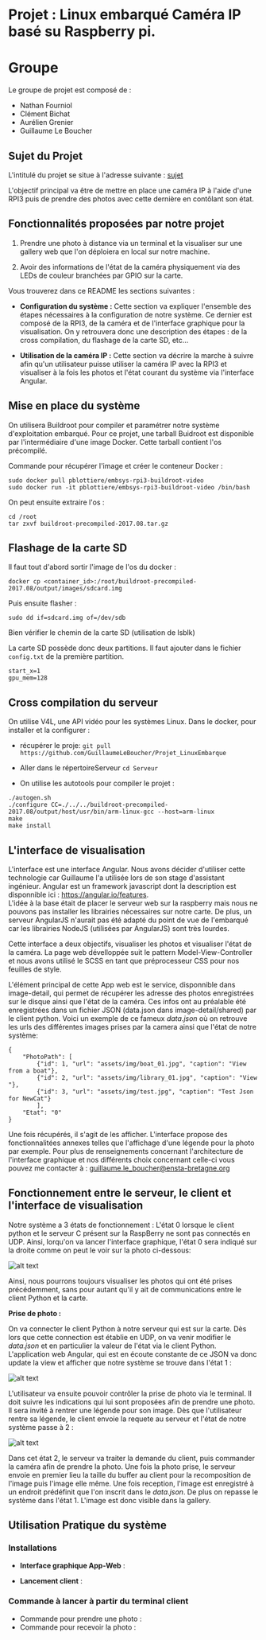 # Projet : Linux embarqué Caméra IP basé su Raspberry pi.

# Groupe

Le groupe de projet est composé de :

* Nathan Fourniol
* Clément Bichat
* Aurélien Grenier
* Guillaume Le Boucher


## Sujet du Projet

L'intitulé du projet se situe à l'adresse suivante : [sujet](Sujet_Projet_Camera.md)

L'objectif principal va être de mettre en place une caméra IP à l'aide d'une RPI3 puis de prendre des photos avec cette dernière en contôlant son état.

## Fonctionnalités proposées par notre projet

1. Prendre une photo à distance via un terminal et la visualiser sur une gallery web que l'on déploiera en local sur notre machine.

2. Avoir des informations de l'état de la caméra physiquement via des LEDs de couleur branchées par GPIO sur la carte.


Vous trouverez dans ce README les sections suivantes :

- **Configuration du système :** Cette section va expliquer l'ensemble des étapes nécessaires à la configuration de notre système. Ce dernier est composé de la RPI3, de la caméra et de l'interface graphique pour la visualisation. On y retrouvera donc une description des étapes : de la cross compilation, du flashage de la carte SD, etc...

- **Utilisation de la caméra IP :** Cette section va décrire la marche à suivre afin qu'un utilisateur puisse utiliser la caméra IP avec la RPI3 et visualiser à la fois les photos et l'état courant du système via l'interface Angular.




## Mise en place du système

On utilisera Buildroot pour compiler et paramétrer notre système d'exploitation embarqué.
Pour ce projet, une tarball Buidroot est disponible par l'intermédiaire d'une image Docker. Cette tarball contient l'os précompilé.

Commande pour récupérer l'image et créer le conteneur Docker :

```
sudo docker pull pblottiere/embsys-rpi3-buildroot-video
sudo docker run -it pblottiere/embsys-rpi3-buildroot-video /bin/bash

```
On peut ensuite extraire l'os :

```
cd /root
tar zxvf buildroot-precompiled-2017.08.tar.gz

```

## Flashage de la carte SD

Il faut tout d'abord sortir l'image de l'os du docker :

`docker cp <container_id>:/root/buildroot-precompiled-2017.08/output/images/sdcard.img`

Puis ensuite flasher :

`sudo dd if=sdcard.img of=/dev/sdb`

Bien vérifier le chemin de la carte SD (utilisation de lsblk)

La carte SD possède donc deux partitions. Il faut ajouter dans le fichier
`config.txt` de la première partition.

```
start_x=1
gpu_mem=128

```





## Cross compilation du serveur

On utilise V4L, une API vidéo pour les systèmes Linux. Dans le docker, pour installer et la configurer :
* récupérer le proje:
`git pull https://github.com/GuillaumeLeBoucher/Projet_LinuxEmbarque`

* Aller dans le répertoireServeur
`cd Serveur`
 
* On utilise les autotools pour compiler le projet :
```
./autogen.sh
./configure CC=./../../buildroot-precompiled-2017.08/output/host/usr/bin/arm-linux-gcc --host=arm-linux 
make
make install
```

## L'interface de visualisation

L'interface est une interface Angular. Nous avons décider d'utiliser cette technologie car Guillaume l'a utilisée lors de son stage d'assistant ingénieur. Angular est un framework javascript dont la description est disponnible ici : https://angular.io/features.  
L'idée à la base était de placer le serveur web sur la raspberry mais nous ne pouvons pas installer les librairies nécessaires sur notre carte. De plus, un serveur AngularJS n'aurait pas été adapté du point de vue de l'embarqué car les librairies NodeJS (utilisées par AngularJS) sont très lourdes.

Cette interface a deux objectifs, visualiser les photos et visualiser l'état de la caméra. La page web dévelloppée suit le pattern Model-View-Controller et nous avons utilisé le SCSS en tant que préprocesseur CSS pour nos feuilles de style. 

L'élément principal de cette App web est le service, disponnible dans image-detail, qui permet de récupérer les adresse des photos enregistrées sur le disque ainsi que l'état de la caméra. Ces infos ont au préalable été enregistrées dans un fichier JSON (data.json dans image-detail/shared) par le client python. Voici un exemple de ce fameux *data.json* où on retrouve les urls des différentes images prises par la camera ainsi que l'état de notre système:
```
{
    "PhotoPath": [
        {"id": 1, "url": "assets/img/boat_01.jpg", "caption": "View from a boat"}, 
        {"id": 2, "url": "assets/img/library_01.jpg", "caption": "View "}, 
        {"id": 3, "url": "assets/img/test.jpg", "caption": "Test Json for NewCat"}
        ], 
    "Etat": "0"
}
```

Une fois récupérés, il s'agit de les afficher. L'interface propose  des fonctionnalitées annexes telles que l'affichage d'une légende pour la photo par exemple. Pour plus de renseignements concernant l'architecture de l'interface graphique et nos différents choix concernant celle-ci vous pouvez me contacter à : guillaume.le_boucher@ensta-bretagne.org

## Fonctionnement entre le serveur, le client et l'interface de visualisation

Notre système a 3 états de fonctionnement : L'état 0 lorsque le client python et le serveur C présent sur la RaspBerry ne sont pas connectés en UDP. Ainsi, lorqu'on va lancer l'interface graphique, l'état 0 sera indiqué sur la droite comme on peut le voir sur la photo ci-dessous: 

![alt text](./State0.png)

Ainsi, nous pourrons toujours visualiser les photos qui ont été prises précédemment, sans pour autant qu'il y ait de communications entre le client Python et la carte.

**Prise de photo :**

On va connecter le client Python à notre serveur qui est sur la carte. Dès lors que cette connection est établie en UDP, on va venir modifier le *data.json* et en particulier la valeur de l'état via le client Python. L'application web Angular, qui est en écoute constante de ce JSON va donc update la view et afficher que notre système se trouve dans l'état 1 :

![alt text](./State1.png)

L'utilisateur va ensuite pouvoir contrôler la prise de photo via le terminal. Il doit suivre les indications qui lui sont proposées afin de prendre une photo. Il sera invité à rentrer une légende pour son image. Dès que l'utilisateur rentre sa légende, le client envoie la requete au serveur et l'état de notre système passe à 2 :

![alt text](./State2.png)

Dans cet état 2, le serveur va traiter la demande du client, puis commander la caméra afin de prendre la photo. Une fois la photo prise, le serveur envoie en premier lieu la taille du buffer au client pour la recomposition de l'image puis l'image elle même. Une fois reception, l'image est enregistré à un endroit prédéfinit que l'on inscrit dans le *data.json*. De plus on repasse le système dans l'état 1. L'image est donc visible dans la gallery.


## Utilisation Pratique du système

### Installations

<!-- [Install on Ubuntu](https://linuxize.com/post/how-to-install-node-js-on-ubuntu-18.04/)
cd App-web
npm install
It may take few seconds


## Lancer l'afficheur node :
npm start -->

* **Interface graphique App-Web** :

* **Lancement client** :

### Commande à lancer à partir du terminal client

* Commande pour prendre une photo :
* Commande pour recevoir la photo :
